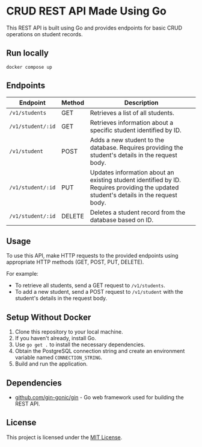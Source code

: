# CRUD REST API Made Using Go

This REST API is built using Go and provides endpoints for basic CRUD operations on student records.

## Run locally

```
docker compose up
```

## Endpoints

| Endpoint          | Method | Description                                                                                                                           |
| ----------------- | ------ | ------------------------------------------------------------------------------------------------------------------------------------- |
| `/v1/students`    | GET    | Retrieves a list of all students.                                                                                                     |
| `/v1/student/:id` | GET    | Retrieves information about a specific student identified by ID.                                                                      |
| `/v1/student`     | POST   | Adds a new student to the database. Requires providing the student's details in the request body.                                     |
| `/v1/student/:id` | PUT    | Updates information about an existing student identified by ID. Requires providing the updated student's details in the request body. |
| `/v1/student/:id` | DELETE | Deletes a student record from the database based on ID.                                                                               |

## Usage

To use this API, make HTTP requests to the provided endpoints using appropriate HTTP methods (GET, POST, PUT, DELETE).

For example:

- To retrieve all students, send a GET request to `/v1/students`.
- To add a new student, send a POST request to `/v1/student` with the student's details in the request body.

## Setup Without Docker

1. Clone this repository to your local machine.
2. If you haven't already, install Go.
3. Use `go get .` to install the necessary dependencies.
4. Obtain the PostgreSQL connection string and create an environment variable named `CONNECTION_STRING`.
5. Build and run the application.

## Dependencies

- [github.com/gin-gonic/gin](https://github.com/gin-gonic/gin) - Go web framework used for building the REST API.

## License

This project is licensed under the [MIT License](LICENSE).
